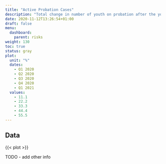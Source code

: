 ```yaml
---
title: "Active Probation Cases"
description: "Total change in number of youth on probation after the youth is in need of some sort of rehabilitative services."
date: 2020-11-12T13:26:54+01:00
draft: false
menu:
  dashboard:
    parent: risks
weight: 130
toc: true
status: gray
plot:
  unit: "%"
  dates:
    - Q1 2020
    - Q2 2020
    - Q3 2020
    - Q4 2020
    - Q1 2021
  values:
    - 11.1
    - 22.2
    - 33.3
    - 44.4
    - 55.5
---
```


## Data

{{< plot >}}

TODO - add other info
